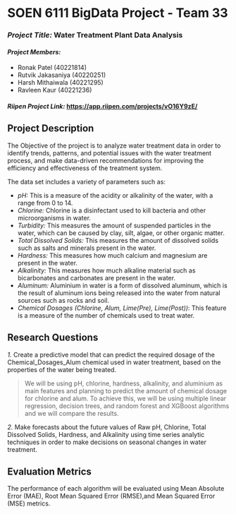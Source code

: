 # SOEN 6111 BigData Project - Team 33

### *Project Title:*   Water Treatment Plant Data Analysis
#### *Project Members:* 
- Ronak Patel (40221814)
- Rutvik Jakasaniya (40220251)
- Harsh Mithaiwala (40221295)
- Ravleen Kaur (40221236)
#### *Riipen Project Link:* https://app.riipen.com/projects/vO16Y9zE/

## Project Description

The Objective of the project is to analyze water treatment data in order to identify trends, patterns, and potential issues with the water treatment process, and make data-driven recommendations for improving the efficiency and effectiveness of the treatment system.

The data set includes a variety of parameters such as: 
- *pH:* This is a measure of the acidity or alkalinity of the water, with a range from 0 to 14.
- *Chlorine:* Chlorine is a disinfectant used to kill bacteria and other microorganisms in water.
- *Turbidity:* This measures the amount of suspended particles in the water, which can be caused by clay, silt, algae, or other organic matter.
- *Total Dissolved Solids:* This measures the amount of dissolved solids such as salts and minerals present in the water.
- *Hardness:* This measures how much calcium and magnesium are present in the water.
- *Alkalinity:* This measures how much alkaline material such as bicarbonates and carbonates are present in the water.
- *Aluminum:* Aluminium in water is a form of dissolved aluminum, which is the result of aluminum ions being released into the water from natural sources such as rocks and soil.
- *Chemical Dosages (Chlorine, Alum, Lime(Pre), Lime(Post))*: This feature is a measure of the number of chemicals used to treat water.

## Research Questions

*1.* Create a predictive model that can predict the required dosage of the Chemical_Dosages_Alum chemical used in water treatment, based on the properties of the water being treated.

>We will be using pH, chlorine, hardness, alkalinity, and aluminium as main features and planning to predict the amount of chemical dosage for chlorine and alum. To achieve this, we will be using multiple linear regression, decision trees, and random forest and XGBoost algorithms and we will compare the results.

*2.* Make forecasts about the future values of Raw pH, Chlorine, Total Dissolved Solids, Hardness, and Alkalinity using time series analytic techniques in order to make decisions on seasonal changes in water treatment.


## Evaluation Metrics
The performance of each algorithm will be evaluated using Mean Absolute Error (MAE), Root Mean Squared Error (RMSE),and Mean Squared Error (MSE) metrics.
